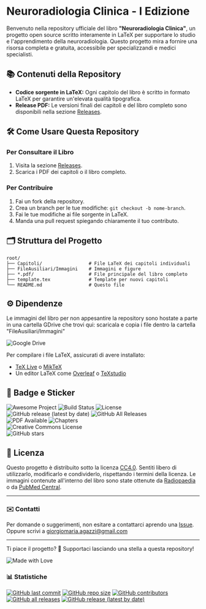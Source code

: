# Neuroradiologia Clinica - I Edizione

Benvenuto nella repository ufficiale del libro **"Neuroradiologia Clinica"**, un progetto open source scritto interamente in LaTeX per supportare lo studio e l'apprendimento della neuroradiologia. Questo progetto mira a fornire una risorsa completa e gratuita, accessibile per specializzandi e medici specialisti.

## 📚 Contenuti della Repository

- **Codice sorgente in LaTeX:** Ogni capitolo del libro è scritto in formato LaTeX per garantire un'elevata qualità tipografica.
- **Release PDF:** Le versioni finali dei capitoli e del libro completo sono disponibili nella sezione [Releases](https://github.com/gmadevs/Neuroradiologia-Clinica/releases).

## 🛠️ Come Usare Questa Repository

### Per Consultare il Libro
1. Visita la sezione [Releases](https://github.com/gmadevs/Neuroradiologia-Clinica/releases).
2. Scarica i PDF dei capitoli o il libro completo.

### Per Contribuire
1. Fai un fork della repository.
2. Crea un branch per le tue modifiche: `git checkout -b nome-branch`.
3. Fai le tue modifiche ai file sorgente in LaTeX.
4. Manda una pull request spiegando chiaramente il tuo contributo.

## 🗂️ Struttura del Progetto

```
root/
├── Capitoli/                 # File LaTeX dei capitoli individuali
├── FileAusiliari/Immagini    # Immagini e figure
├── *.pdf/                    # File principale del libro completo
├── template.tex              # Template per nuovi capitoli
└── README.md                 # Questo file
```

## ⚙️ Dipendenze

Le immagini del libro per non appesantire la repository sono hostate a parte in una cartella GDrive che trovi qui: scaricala e copia i file dentro la cartella "FileAusiliari/Immagini"

![Google Drive](https://img.shields.io/badge/Google%20Drive-4285F4?style=for-the-badge&logo=googledrive&logoColor=white)

Per compilare i file LaTeX, assicurati di avere installato:
- [TeX Live](https://www.tug.org/texlive/) o [MikTeX](https://miktex.org/)
- Un editor LaTeX come [Overleaf](https://www.overleaf.com/) o [TeXstudio](https://www.texstudio.org/)

## 🏅 Badge e Sticker

![Awesome Project](https://img.shields.io/badge/awesome-project-green)
![Build Status](https://img.shields.io/github/actions/workflow/status/gmadevs/Neuroradiologia-Clinica/ci.yml?branch=main)
![License](https://img.shields.io/github/license/gmadevs/Neuroradiologia-Clinica)
![GitHub release (latest by date)](https://img.shields.io/github/v/release/gmadevs/Neuroradiologia-Clinica)
![GitHub All Releases](https://img.shields.io/github/downloads/gmadevs/Neuroradiologia-Clinica/total)  
![PDF Available](https://img.shields.io/badge/PDF-Available-blue)
![Chapters](https://img.shields.io/badge/Chapters-0-blue)  
![Creative Commons License](https://img.shields.io/badge/license-CC--BY--NC--SA%204.0-lightgrey)  
![GitHub stars](https://img.shields.io/github/stars/gmadevs/Neuroradiologia-Clinica?style=social)  


## 📜 Licenza

Questo progetto è distribuito sotto la licenza [CC4.0](LICENSE). Sentiti libero di utilizzarlo, modificarlo e condividerlo, rispettando i termini della licenza.
Le immagini contenute all'interno del libro sono state ottenute da [Radiopaedia](https://radiopaedia.org) o da [PubMed Central](https://pmc.ncbi.nlm.nih.gov/).

---

### ✉️ Contatti

Per domande o suggerimenti, non esitare a contattarci aprendo una [Issue](https://github.com/gmadevs/Neuroradiologia-Clinica/issues).
Oppure scrivi a giorgiomaria.agazzi@gmail.com

---

Ti piace il progetto? 🌟 Supportaci lasciando una stella a questa repository!

![Made with Love](https://img.shields.io/badge/Made%20with-%E2%9D%A4-red)

### 📊 Statistiche

[![GitHub last commit](https://img.shields.io/github/last-commit/gmadevs/Neuroradiologia-Clinica)](https://github.com/gmadevs/Neuroradiologia-Clinica/commits)
[![GitHub repo size](https://img.shields.io/github/repo-size/gmadevs/Neuroradiologia-Clinica)](https://github.com/gmadevs/Neuroradiologia-Clinica)
[![GitHub contributors](https://img.shields.io/github/contributors/gmadevs/Neuroradiologia-Clinica)](https://github.com/gmadevs/Neuroradiologia-Clinica/graphs/contributors)
[![GitHub all releases](https://img.shields.io/github/downloads/gmadevs/Neuroradiologia-Clinica/total)](https://github.com/gmadevs/Neuroradiologia-Clinica/releases)
[![GitHub release (latest by date)](https://img.shields.io/github/downloads/gmadevs/Neuroradiologia-Clinica/latest/total)](https://github.com/gmadevs/Neuroradiologia-Clinica/releases/latest)

